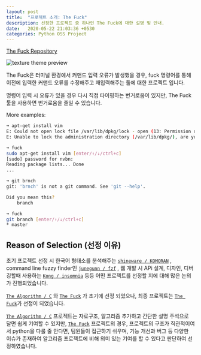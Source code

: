 ```yaml
---
layout: post
title:  "프로젝트 소개: The Fuck"
description: 선정한 프로젝트 중 하나인 The Fuck에 대한 설명 및 안내.
date:   2020-05-22 21:03:36 +0530
categories: Python OSS Project
---
```


[The Fuck Repository](https://github.com/nvbn/thefuck)

![texture theme preview](https://raw.githubusercontent.com/nvbn/thefuck/master/example.gif)

The Fuck은 터미널 환경에서 커맨드 입력 오류가 발생했을 경우, fuck 명령어를 통해 이전에 입력한 커맨드 오류를 수정해주고 재입력해주는 툴에 대한 프로젝트 입니다.

명령어 입력 시 오류가 있을 경우 다시 직접 타이핑하는 번거로움이 있지만, The Fuck 툴을 사용하면 번거로움을 줄일 수 있습니다. 

More examples:

```bash
➜ apt-get install vim
E: Could not open lock file /var/lib/dpkg/lock - open (13: Permission denied)
E: Unable to lock the administration directory (/var/lib/dpkg/), are you root?

➜ fuck
sudo apt-get install vim [enter/↑/↓/ctrl+c]
[sudo] password for nvbn:
Reading package lists... Done
...
```

```bash
➜ git brnch
git: 'brnch' is not a git command. See 'git --help'.

Did you mean this?
    branch

➜ fuck
git branch [enter/↑/↓/ctrl+c]
* master
```

## Reason of Selection (선정 이유)

초기 프로젝트 선정 시 한국어 형태소를 분석해주는 [`shineware / KOMORAN`](https://github.com/shineware/KOMORAN) , command line fuzzy finder인 [`junegunn / fzf`](https://github.com/junegunn/fzf) , 웹 개발 시 APi 설계, 디자인, 디버깅할때 사용하는  [`Kong / insomnia`](https://github.com/Kong/insomnia) 등등 어떤 프로젝트를 선정할 지에 대해 많은 논의가 진행되었습니다.
 
[`The Algorithm / C`](https://github.com/TheAlgorithms/C) 와 [`The Fuck`](https://github.com/nvbn/thefuck) 가 초기에 선정 되었으나, 최종 프로젝트는 [`The Fuck`](https://github.com/nvbn/thefuck)가 선정이 되었습니다.

[`The Algorithm / C`](https://github.com/TheAlgorithms/C) 프로젝트는 자료구조, 알고리즘 추가하고 간단한 설명 주석으로 달면 쉽게 기여할 수 있지만, [`The Fuck`](https://github.com/nvbn/thefuck) 프로젝트의 경우, 프로젝트의 구조가 직관적이여서 python을 다룰 줄 안다면, 팀원들이 접근하기 쉬우며, 기능 개선과 버그 등 다양한 이슈가 존재하여 알고리즘 프로젝트에 비해 의미 있는 기여를 할 수 있다고 판단하여 선정하였습니다.

&nbsp;&nbsp;&nbsp;&nbsp;
&nbsp;&nbsp;&nbsp;&nbsp;
&nbsp;&nbsp;&nbsp;&nbsp;